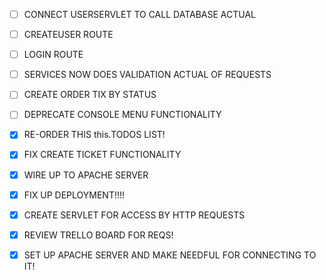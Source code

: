 - [ ] CONNECT USERSERVLET TO CALL DATABASE ACTUAL
- [ ] CREATEUSER ROUTE
- [ ] LOGIN ROUTE
- [ ] SERVICES NOW DOES VALIDATION ACTUAL OF REQUESTS
- [ ] CREATE ORDER TIX BY STATUS
- [ ] DEPRECATE CONSOLE MENU FUNCTIONALITY

- [X] RE-ORDER THIS this.TODOS LIST!
- [X] FIX CREATE TICKET FUNCTIONALITY
- [X] WIRE UP TO APACHE SERVER
- [X] FIX UP DEPLOYMENT!!!!
- [X] CREATE SERVLET FOR ACCESS BY HTTP REQUESTS
- [X] REVIEW TRELLO BOARD FOR REQS!
- [X] SET UP APACHE SERVER AND MAKE NEEDFUL FOR CONNECTING TO IT!